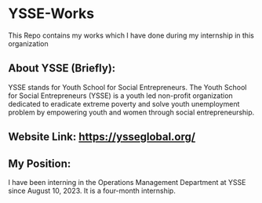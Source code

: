 # YSSE-Works
This Repo contains my works which I have done during my internship in this organization

About YSSE (Briefly):
-
YSSE stands for Youth School for Social Entrepreneurs.
The Youth School for Social Entrepreneurs (YSSE) is a youth led non-profit organization dedicated to eradicate extreme poverty and solve youth unemployment problem by empowering youth and women through social entrepreneurship.

Website Link: https://ysseglobal.org/
-
My Position:
-
I have been interning in the Operations Management Department at YSSE since August 10, 2023. It is a four-month internship.

